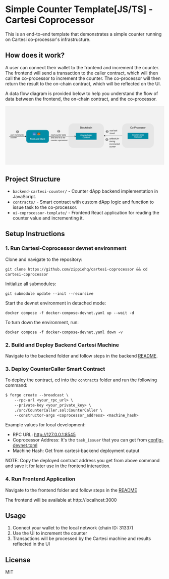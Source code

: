 # Simple Counter Template[JS/TS] - Cartesi Coprocessor 

This is an end-to-end template that demonstrates a simple counter running on Cartesi co-processor's infrastructure.

## How does it work?
A user can connect their wallet to the frontend and increment the counter. The frontend will send a transaction to the caller contract, which will then call the co-processor to increment the counter. The co-processor will then return the result to the on-chain contract, which will be reflected on the UI.

A data flow diagram is provided below to help you understand the flow of data between the frontend, the on-chain contract, and the co-processor.

![Counter Data Flow Diagram](./counter-dfd.jpg)

## Project Structure

- `backend-cartesi-counter/` - Counter dApp backend implementation in JavaScript.
- `contracts/` - Smart contract with custom dApp logic and function to issue task to the co-processor.
- `ui-coprocessor-template/` - Frontend React application for reading the counter value and incrementing it.

## Setup Instructions

### 1. Run Cartesi-Coprocessor devnet environment

Clone and navigate to the repository:
```shell
git clone https://github.com/zippiehq/cartesi-coprocessor && cd cartesi-coprocessor
```

Initialize all submodules:
```shell
git submodule update --init --recursive
```

Start the devnet environment in detached mode:
```shell
docker compose -f docker-compose-devnet.yaml up --wait -d
```

To turn down the environment, run:
```shell
docker compose -f docker-compose-devnet.yaml down -v
```


### 2. Build and Deploy Backend Cartesi Machine

Navigate to the backend folder and follow steps in the backend [README](./backend-cartesi-counter/README.md).

### 3. Deploy CounterCaller Smart Contract


To deploy the contract, cd into the `contracts` folder and run the following command:

```shell
$ forge create --broadcast \
    --rpc-url <your_rpc_url> \
    --private-key <your_private_key> \
    ./src/CounterCaller.sol:CounterCaller \
    --constructor-args <coprocessor_address> <machine_hash>
```

Example values for local development:
- RPC URL: http://127.0.0.1:8545
- Coprocessor Address: It's the `task_issuer` that you can get from [config-devnet.toml](https://github.com/zippiehq/cartesi-coprocessor/blob/dbcc51edb7c8edf0ff1d385ed3f36c5f73230ec5/config-devnet.toml#L8)
- Machine Hash: Get from cartesi-backend deployment output

NOTE: Copy the deployed contract address you get from above command and save it for later use in the frontend interaction.

### 4. Run Frontend Application

Navigate to the frontend folder and follow steps in the [README](./ui-coprocessor-template/README.md)

The frontend will be available at http://localhost:3000



## Usage

1. Connect your wallet to the local network (chain ID: 31337)
2. Use the UI to increment the counter
3. Transactions will be processed by the Cartesi machine and results reflected in the UI

## License

MIT

